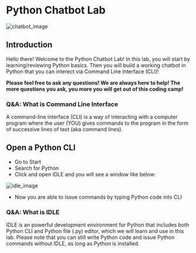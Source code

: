 # Python Chatbot Lab
![chatbot_image](https://regmedia.co.uk/2017/09/21/chatbot.jpg?x=442&y=293&crop=1)

## Introduction
Hello there! Welcome to the Python Chatbot Lab! In this lab, you will start by learning/reviewing Python basics. Then you will build a working chatbot in Python that you can interect via Command Line Interface (CLI)!

**Please feel free to ask any questions! We are always here to help! The more questions you ask, you more you will get out of this coding camp!**

### Q&A: What is Command Line Interface
A command-line interface (CLI) is a way of interacting with a computer program where the user (YOU) gives commands to the program in the form of successive lines of text (aka command lines).

## Open a Python CLI
- Go to Start
- Search for Python
- Click and open IDLE and you will see a window like below:

![idle_image](https://github.com/xinranduan/GWC_UMN_FALL_2018/blob/master/images/python_idle.png)

- Now you are able to issue commands by typing Python code into CLI

### Q&A: What is IDLE
IDLE is an powerful development environment for Python that includes both Python CLI and Python file (.py) editor, which we will learn and use in this lab. Please note that you can still write Python code and issue Python commands without IDLE, as long as Python is installed.


